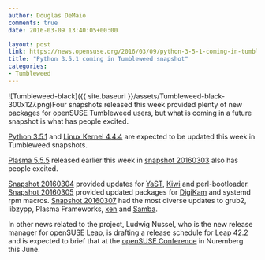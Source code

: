 ```yaml
---
author: Douglas DeMaio
comments: true
date: 2016-03-09 13:40:05+00:00

layout: post
link: https://news.opensuse.org/2016/03/09/python-3-5-1-coming-in-tumbleweed-snapshot/
title: "Python 3.5.1 coming in Tumbleweed snapshot"
categories:
- Tumbleweed
---
```

![Tumbleweed-black]({{ site.baseurl }}/assets/Tumbleweed-black-300x127.png)Four snapshots released this week provided plenty of new packages for openSUSE Tumbleweed users, but what is coming in a future snapshot is what has people excited.

[Python 3.5.1](https://www.python.org/downloads/release/python-351/) and [Linux Kernel 4.4.4](https://www.linux.com/news/software/linux-kernel/890325-linux-kernel-444-officially-released) are expected to be updated this week in Tumbleweed snapshots.

[Plasma 5.5.5](https://www.kde.org/announcements/plasma-5.5.5.php) released earlier this week in [snapshot 20160303](https://lists.opensuse.org/opensuse-factory/2016-03/msg00052.html) also has people excited.

[Snapshot 20160304](https://lists.opensuse.org/opensuse-factory/2016-03/msg00065.html) provided updates for [YaST](http://yast.github.io/), [Kiwi](https://opensuse.github.io/kiwi/) and perl-bootloader. [Snapshot 20160305](https://lists.opensuse.org/opensuse-factory/2016-03/msg00067.html) provided updated packages for [DigiKam](https://www.digikam.org/) and systemd rpm macros. [Snapshot 20160307](https://lists.opensuse.org/opensuse-factory/2016-03/msg00099.html) had the most diverse updates to grub2, libzypp, Plasma Frameworks, [xen](http://www.xenproject.org/) and [Samba](https://www.samba.org/).

In other news related to the project, Ludwig Nussel, who is the new release manager for openSUSE Leap, is drafting a release schedule for Leap 42.2 and is expected to brief that at the [openSUSE Conference](https://events.opensuse.org/conference/oSC16) in Nuremberg this June.		
